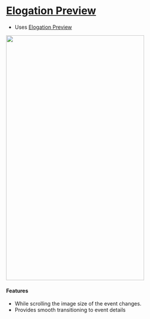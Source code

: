# [Elogation Preview](https://github.com/Ramotion/elongation-preview)
- Uses [Elogation Preview](https://github.com/Ramotion/elongation-preview)

<img src="https://github.com/caelandailey/Elogation-Preview/blob/master/elogationGif.gif" width="375px" height="667px" />

#### Features
- While scrolling the image size of the event changes. 
- Provides smooth transitioning to event details

